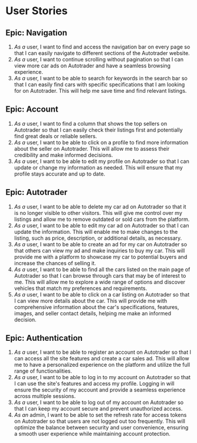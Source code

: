# User Stories

## Epic: Navigation

1. *As a* user, I want to find and access the navigation bar on every page so that I can easily navigate to different sections of the Autotrader website.
2. *As a*  user,  I want to continue scrolling without pagination so that I can view more car ads on Autotrader and have a seamless browsing experience.
3. *As a*  user, I want to be able to search for keywords in the search bar so that I can easily find cars with specific specifications that I am looking for on Autotrader. This will help me save time and find relevant listings.
## Epic: Account
1. *As a*  user, I want to find a column that shows the top sellers on Autotrader so that I can easily check their listings first and potentially find great deals or reliable sellers.
2. *As a*  user, I want to be able to click on a profile to find more information about the seller on Autotrader. This will allow me to assess their credibility and make informed decisions.
3. *As a*  user, I want to be able to edit my profile on Autotrader so that I can update or change my information as needed. This will ensure that my profile stays accurate and up to date.

## Epic: Autotrader
1. *As a*  user, I want to be able to delete my car ad on Autotrader so that it is no longer visible to other visitors. This will give me control over my listings and allow me to remove outdated or sold cars from the platform.
2. *As a*  user,  I want to be able to edit my car ad on Autotrader so that I can update the information. This will enable me to make changes to the listing, such as price, description, or additional details, as necessary.
3. *As a*  user, I want to be able to create an ad for my car on Autotrader so that others can view my ad and make inquiries to buy my car. This will provide me with a platform to showcase my car to potential buyers and increase the chances of selling it.
4. *As a*  user, I want to be able to find all the cars listed on the main page of Autotrader so that I can browse through cars that may be of interest to me. This will allow me to explore a wide range of options and discover vehicles that match my preferences and requirements.
5. *As a*  user, I want to be able to click on a car listing on Autotrader so that I can view more details about the car. This will provide me with comprehensive information about the car's specifications, features, images, and seller contact details, helping me make an informed decision.

## Epic: Authentication
1. *As a*  user, I want to be able to register an account on Autotrader so that I can access all the site features and create a car sales ad. This will allow me to have a personalized experience on the platform and utilize the full range of functionalities.
2. *As a*  user, I want to be able to log in to my account on Autotrader so that I can use the site's features and access my profile. Logging in will ensure the security of my account and provide a seamless experience across multiple sessions.
3. *As a*  user, I want to be able to log out of my account on Autotrader so that I can keep my account secure and prevent unauthorized access.
4. *As an*  admin, I want to be able to set the refresh rate for access tokens on Autotrader so that users are not logged out too frequently. This will optimize the balance between security and user convenience, ensuring a smooth user experience while maintaining account protection.
